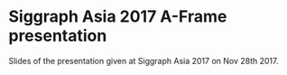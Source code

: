 # Siggraph Asia 2017 A-Frame presentation

Slides of the presentation given at Siggraph Asia 2017 on Nov 28th 2017.